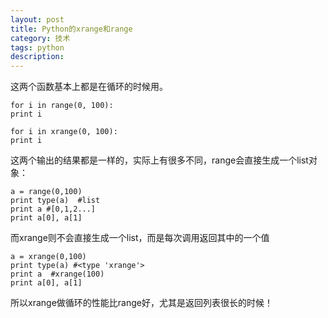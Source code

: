 ```yaml
---
layout: post
title: Python的xrange和range
category: 技术
tags: python
description:
---
```

<!-- more-->
这两个函数基本上都是在循环的时候用。 

```
for i in range(0, 100): 
print i 

for i in xrange(0, 100): 
print i 
```

这两个输出的结果都是一样的，实际上有很多不同，range会直接生成一个list对象： 

```
a = range(0,100) 
print type(a)  #list
print a #[0,1,2...]
print a[0], a[1] 
```

而xrange则不会直接生成一个list，而是每次调用返回其中的一个值 

```
a = xrange(0,100) 
print type(a) #<type 'xrange'>
print a  #xrange(100)
print a[0], a[1] 
```

所以xrange做循环的性能比range好，尤其是返回列表很长的时候！ 
